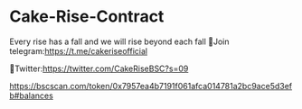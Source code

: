 # Cake-Rise-Contract
Every rise has a fall and we will rise beyond each fall
🎂Join telegram:https://t.me/cakeriseofficial


🎂Twitter:https://twitter.com/CakeRiseBSC?s=09

https://bscscan.com/token/0x7957ea4b7191f061afca014781a2bc9ace5d3efb#balances
